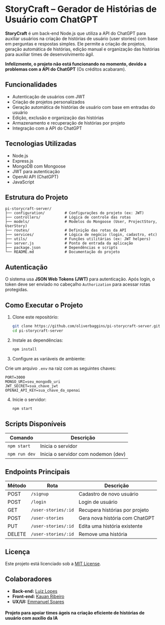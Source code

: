 # StoryCraft – Gerador de Histórias de Usuário com ChatGPT

**StoryCraft** é um back-end Node.js que utiliza a API do ChatGPT para auxiliar usuários na criação de histórias de usuário (user stories) com base em perguntas e respostas simples. Ele permite a criação de projetos, geração automática de histórias, edição manual e organização das histórias para auxiliar times de desenvolvimento ágil.

**Infelizmente, o projeto não está funcionando no momento, devido a problemas com a API do ChatGPT** (Os créditos acabaram).

## Funcionalidades

- Autenticação de usuários com JWT
- Criação de projetos personalizados
- Geração automática de histórias de usuário com base em entradas do usuário
- Edição, exclusão e organização das histórias
- Armazenamento e recuperação de histórias por projeto
- Integração com a API do ChatGPT

## Tecnologias Utilizadas

- Node.js
- Express.js
- MongoDB com Mongoose
- JWT para autenticação
- OpenAI API (ChatGPT)
- JavaScript

## Estrutura do Projeto

```
pi-storycraft-server/
├── configuration/         # Configurações do projeto (ex: JWT)
├── controllers/           # Lógica de controle das rotas
├── models/                # Modelos do Mongoose (User, ProjectStory, UserStory)
├── routes/                # Definição das rotas da API
├── services/              # Lógica de negócio (login, cadastro, etc)
├── utils/                 # Funções utilitárias (ex: JWT helpers)
├── server.js              # Ponto de entrada da aplicação
├── package.json           # Dependências e scripts
└── README.md              # Documentação do projeto
```

## Autenticação

O sistema usa **JSON Web Tokens (JWT)** para autenticação. Após login, o token deve ser enviado no cabeçalho `Authorization` para acessar rotas protegidas.

## Como Executar o Projeto

1. Clone este repositório:
   ```bash
   git clone https://github.com/oliverbaggins/pi-storycraft-server.git
   cd pi-storycraft-server
   ```

2. Instale as dependências:
   ```bash
   npm install
   ```

3. Configure as variáveis de ambiente:

Crie um arquivo `.env` na raiz com as seguintes chaves:

```env
PORT=3000
MONGO_URI=seu_mongodb_uri
JWT_SECRET=sua_chave_jwt
OPENAI_API_KEY=sua_chave_da_openai
```

4. Inicie o servidor:
   ```bash
   npm start
   ```

## Scripts Disponíveis

| Comando         | Descrição                            |
|----------------|----------------------------------------|
| `npm start`    | Inicia o servidor                     |
| `npm run dev`  | Inicia o servidor com nodemon (dev)   |

## Endpoints Principais

| Método | Rota                  | Descrição                        |
|--------|-----------------------|----------------------------------|
| POST   | `/signup`             | Cadastro de novo usuário         |
| POST   | `/login`              | Login de usuário                 |
| GET    | `/user-stories/:id`   | Recupera histórias por projeto   |
| POST   | `/user-stories`       | Gera nova história com ChatGPT   |
| PUT    | `/user-stories/:id`   | Edita uma história existente     |
| DELETE | `/user-stories/:id`   | Remove uma história              |

## Licença

Este projeto está licenciado sob a [MIT License](LICENSE).

## Colaboradores

- **Back-end:** [Luiz Lopes](https://github.com/luizlopesbr)  
- **Front-end:** [Kauan Ribeiro](https://github.com/KauanRibeiroGondim)  
- **UX/UI:** [Emmanuel Soares](https://www.linkedin.com/in/emmanuelss/)  

#### Projeto para apoiar times ágeis na criação eficiente de histórias de usuário com auxílio da IA 
